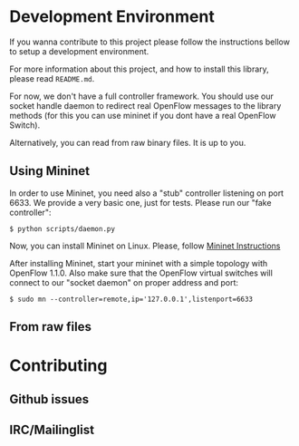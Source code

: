 # Development Environment

If you wanna contribute to this project please follow the instructions bellow to
setup a development environment.

For more information about this project, and how to install this library, please
read `README.md`.

For now, we don't have a full controller framework. You should use our socket
handle daemon to redirect real OpenFlow messages to the library methods (for
this you can use mininet if you dont have a real OpenFlow Switch).

Alternatively, you can read from raw binary files. It is up to you.

## Using Mininet

In order to use Mininet, you need also a "stub" controller listening on port 6633.
We provide a very basic one, just for tests. Please run our "fake controller":

```
$ python scripts/daemon.py
```

Now, you can install Mininet on Linux. Please, follow [Mininet
Instructions](http://mininet.org/download/)

After installing Mininet, start your mininet with a simple topology with
OpenFlow 1.1.0. Also make sure that the OpenFlow virtual switches will connect
to our "socket daemon" on proper address and port:

```
$ sudo mn --controller=remote,ip='127.0.0.1',listenport=6633
```

## From raw files

# Contributing

## Github issues

## IRC/Mailinglist
